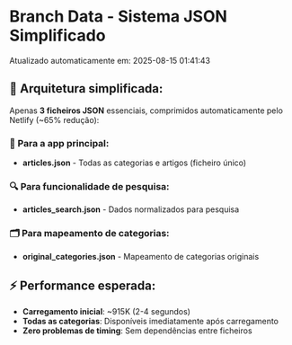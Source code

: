 # Branch Data - Sistema JSON Simplificado
Atualizado automaticamente em: 2025-08-15 01:41:43

## 🎯 Arquitetura simplificada:
Apenas **3 ficheiros JSON** essenciais, comprimidos automaticamente pelo Netlify (~65% redução):

### 📱 Para a app principal:
- **articles.json** - Todas as categorias e artigos (ficheiro único)

### 🔍 Para funcionalidade de pesquisa:
- **articles_search.json** - Dados normalizados para pesquisa

### 🗂️ Para mapeamento de categorias:
- **original_categories.json** - Mapeamento de categorias originais

## ⚡ Performance esperada:
- **Carregamento inicial**: ~915K (2-4 segundos)
- **Todas as categorias**: Disponíveis imediatamente após carregamento
- **Zero problemas de timing**: Sem dependências entre ficheiros
